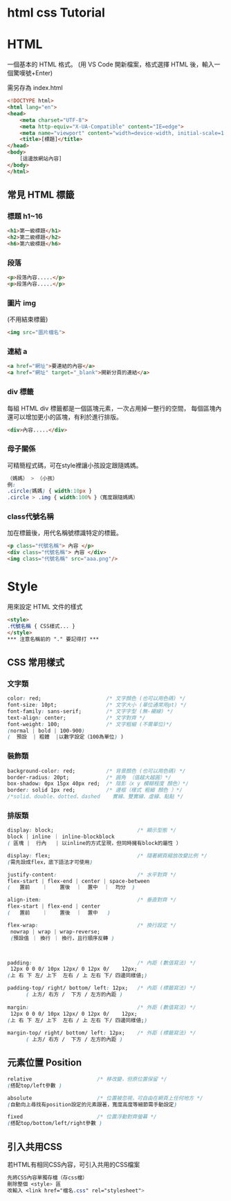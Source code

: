 # html css Tutorial
 
# HTML
一個基本的 HTML 格式。
(用 VS Code 開新檔案，格式選擇 HTML 後，輸入一個驚嘆號+Enter)

需另存為 index.html

```html
<!DOCTYPE html>
<html lang="en">
<head>
    <meta charset="UTF-8">
    <meta http-equiv="X-UA-Compatible" content="IE=edge">
    <meta name="viewport" content="width=device-width, initial-scale=1.0">
    <title>[標題]</title>
</head>
<body>
    [這邊放網站內容]
</body>
</html>
```


## 常見 HTML 標籤

### 標題 h1~16
```html
<h1>第一級標題</h1>
<h2>第二級標題</h2>
<h6>第六級標題</h6>
```
### 段落
```html
<p>段落內容.....</p>
<p>段落內容.....</p>
```
### 圖片 img
(不用結束標籤)
```html
<img src="圖片檔名">
```

### 連結 a
```html
<a href="網址">要連結的內容</a>
<a href="網址" target="_blank">開新分頁的連結</a>
```

### div 標籤
每組 HTML div 標籤都是一個區塊元素，一次占用掉一整行的空間，
每個區塊內還可以增加更小的區塊，有利於進行排版。
```html
<div>內容.....</div>
```

### 母子關係
可精簡程式碼，可在style裡讓小孩設定跟隨媽媽。
```css
（媽媽） > （小孩）
例:
.circle(媽媽) { width:10px }
.circle > .img { width:100% }（寬度跟隨媽媽）
```

### class代號名稱
加在標籤後，用代名稱號標識特定的標籤。
```html
<p class="代號名稱"> 內容 </p>
<div class="代號名稱"> 內容 </div>
<img class="代號名稱" src="aaa.png"/>
```



# Style
用來設定 HTML 文件的樣式
```html
<style>
.代號名稱 { CSS樣式... } 
</style>
*** 注意名稱前的 "." 要記得打 ***
```

## CSS 常用樣式
### 文字類
```css
color: red;                     /* 文字顏色 (也可以用色碼) */ 
font-size: 10pt;                /* 文字大小 (單位通常用pt) */
font-family: sans-serif;        /* 文字字型 (無-襯線) */
text-align: center;             /* 文字對齊 */
font-weight: 100;               /* 文字粗細 (不需單位)*/
(normal | bold | 100-900)          
(  預設  | 粗體  |以數字設定（100為單位) )
```
### 裝飾類
```css
background-color: red;          /* 背景顏色 (也可以用色碼) */ 
border-radius: 20pt;            /* 圓角 （值越大越圓）*/
box-shadow: 0px 15px 40px red;  /* 陰影（x y 模糊程度 顏色）*/
border: solid 1px red;          /* 邊框（樣式 粗細 顏色 ）*/
/*solid、double、dotted、dashed    實線、雙實線、虛線、點點 */
```

### 排版類
```css 
display: block;                           /* 顯示型態 */
block | inline ｜ inline-blockblock
( 區塊 |  行內   | 以inline的方式呈現，但同時擁有block的屬性 ）                  

display: flex;                            /* 隨著網頁縮放改變比例 */
(需先設成flex，底下語法才可使用)

justify-content:                          /* 水平對齊 */
flex-start | flex-end | center | space-between
(   置前    ｜    置後  ｜  置中  ｜  均分  )

align-item:                               /* 垂直對齊 */
flex-start | flex-end | center 
(   置前    ｜    置後  ｜  置中   )

flex-wrap:                                /* 換行設定 */
 nowrap | wrap | wrap-reverse;
 (預設值 ｜ 換行 ｜ 換行，且行順序反轉 )



padding:                                  /* 內距 (數值寫法) */
 12px 0 0 0/ 10px 12px/ 0 12px 0/    12px;
(上 右 下 左/ 上下  左右 / 上 左右 下/ 四邊同樣値;)

padding-top/ right/ bottom/ left: 12px;   /* 內距 (標籤寫法) */
      ( 上方/ 右方 /  下方 / 左方的內距 )
      
margin:                                   /* 外距 (數值寫法) */
 12px 0 0 0/ 10px 12px/ 0 12px 0/    12px;
(上 右 下 左/ 上下  左右 / 上 左右 下/ 四邊同樣値;)
                                        
margin-top/ right/ bottom/ left: 12px;    /* 外距 (標籤寫法) */
      ( 上方/ 右方 /  下方 / 左方的內距 )

```

## 元素位置 Position
```css
relative                     /* 移改變，但原位置保留 */
(搭配top/left參數 ) 

absolute                     /* 位置被忽視，可自由在網頁上任何地方 */
(自動向上尋找有position設定的元素跟著，寬度高度等細節需手動設定)

fixed                        /* 位置浮動對齊螢幕 */
(搭配top/bottom/left/right參數 ) 
```


## 引入共用CSS
若HTML有相同CSS內容，可引入共用的CSS檔案
```css
先將CSS內容單獨存檔（存css檔）
刪除整個 <style> 區
改輸入 <link href="檔名.css" rel="stylesheet"> 
```